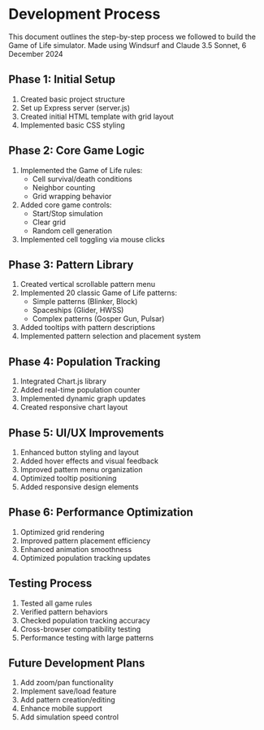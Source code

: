 # Development Process

This document outlines the step-by-step process we followed to build the Game of Life simulator. Made using Windsurf and Claude 3.5 Sonnet, 6 December 2024

## Phase 1: Initial Setup
1. Created basic project structure
2. Set up Express server (server.js)
3. Created initial HTML template with grid layout
4. Implemented basic CSS styling

## Phase 2: Core Game Logic
1. Implemented the Game of Life rules:
   - Cell survival/death conditions
   - Neighbor counting
   - Grid wrapping behavior
2. Added core game controls:
   - Start/Stop simulation
   - Clear grid
   - Random cell generation
3. Implemented cell toggling via mouse clicks

## Phase 3: Pattern Library
1. Created vertical scrollable pattern menu
2. Implemented 20 classic Game of Life patterns:
   - Simple patterns (Blinker, Block)
   - Spaceships (Glider, HWSS)
   - Complex patterns (Gosper Gun, Pulsar)
3. Added tooltips with pattern descriptions
4. Implemented pattern selection and placement system

## Phase 4: Population Tracking
1. Integrated Chart.js library
2. Added real-time population counter
3. Implemented dynamic graph updates
4. Created responsive chart layout

## Phase 5: UI/UX Improvements
1. Enhanced button styling and layout
2. Added hover effects and visual feedback
3. Improved pattern menu organization
4. Optimized tooltip positioning
5. Added responsive design elements

## Phase 6: Performance Optimization
1. Optimized grid rendering
2. Improved pattern placement efficiency
3. Enhanced animation smoothness
4. Optimized population tracking updates

## Testing Process
1. Tested all game rules
2. Verified pattern behaviors
3. Checked population tracking accuracy
4. Cross-browser compatibility testing
5. Performance testing with large patterns

## Future Development Plans
1. Add zoom/pan functionality
2. Implement save/load feature
3. Add pattern creation/editing
4. Enhance mobile support
5. Add simulation speed control
